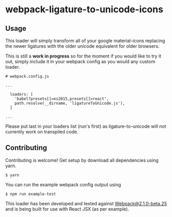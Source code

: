 # webpack-ligature-to-unicode-icons


## Usage
This loader will simply transform all of your google material-icons replacing the newer ligatures with the older unicode equivalent for older browsers.

This is still a **work in progress** so for the moment if you would like to try it out, simply include it in your webpack config as you would any custom loader. 
```
# webpack.config.js

...

  loaders: [
    'babel?presets[]=es2015,presets[]=react',
    path.resolve(__dirname, 'ligatureToUnicode.js'),
  ]

...

```

Please put last in your loaders list (run's first) as ligature-to-unicode will not currently work on transpiled code. 



## Contributing
Contributing is welcome! Get setup by download all dependencies using yarn.
```
$ yarn 
```

You can run the example webpack config output using
```
$ npm run example-test
```

This loader has been developed and tested against Webpack@2.1.0-beta.25 and is being built for use with React JSX (as per example).
